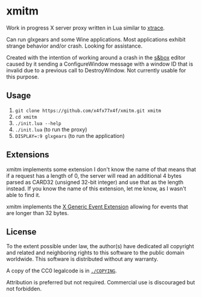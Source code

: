 # xmitm
Work in progress X server proxy written in Lua similar to [xtrace](https://tracker.debian.org/pkg/xtrace).

Can run glxgears and some Wine applications. Most applications exhibit strange behavior and/or crash. Looking for assistance.

Created with the intention of working around a crash in the [s&box](https://sbox.facepunch.com/about/) editor caused by it sending a ConfigureWindow message with a window ID that is invalid due to a previous call to DestroyWindow. Not currently usable for this purpose.

## Usage
1. `git clone https://github.com/x4fx77x4f/xmitm.git xmitm`
2. `cd xmitm`
3. `./init.lua --help`
4. `./init.lua` (to run the proxy)
5. `DISPLAY=:9 glxgears` (to run the application)

## Extensions
xmitm implements some extension I don't know the name of that means that if a request has a length of 0, the server will read an additional 4 bytes parsed as CARD32 (unsigned 32-bit integer) and use that as the length instead. If you know the name of this extension, let me know, as I wasn't able to find it.

xmitm implements the [X Generic Event Extension](https://www.x.org/releases/X11R7.6/doc/xextproto/geproto.html) allowing for events that are longer than 32 bytes.

## License
To the extent possible under law, the author(s) have dedicated all copyright and related and neighboring rights to this software to the public domain worldwide. This software is distributed without any warranty.

A copy of the CC0 legalcode is in [`./COPYING`](./COPYING).

Attribution is preferred but not required. Commercial use is discouraged but not forbidden.
